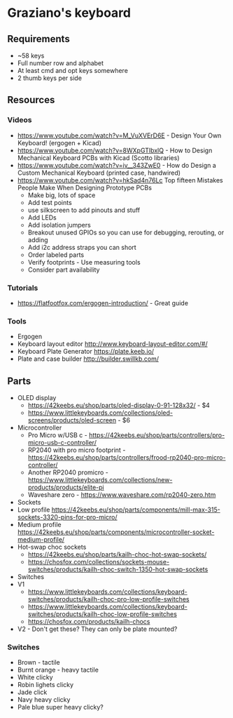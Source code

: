 # Graziano's keyboard
## Requirements
* ~58 keys
* Full number row and alphabet
* At least cmd and opt keys somewhere
* 2 thumb keys per side

## Resources
### Videos
* https://www.youtube.com/watch?v=M_VuXVErD6E - Design Your Own Keyboard! (ergogen + Kicad)
* https://www.youtube.com/watch?v=8WXpGTIbxlQ - How to Design Mechanical Keyboard PCBs with Kicad (Scotto libraries)
* https://www.youtube.com/watch?v=iv__343ZwE0 - How do Design a Custom Mechanical Keyboard (printed case, handwired)
* https://www.youtube.com/watch?v=hkSad4n76Lc Top fifteen Mistakes People Make When Designing Prototype PCBs
  * Make big, lots of space
  * Add test points
  * use silkscreen to add pinouts and stuff
  * Add LEDs
  * Add isolation jumpers
  * Breakout unused GPIOs so you can use for debugging, rerouting, or adding
  * Add i2c address straps you can short
  * Order labeled parts
  * Verify footprints - Use measuring tools
  * Consider part availability
### Tutorials
* https://flatfootfox.com/ergogen-introduction/ - Great guide

### Tools
* Ergogen
* Keyboard layout editor http://www.keyboard-layout-editor.com/#/
* Keyboard Plate Generator https://plate.keeb.io/
* Plate and case builder http://builder.swillkb.com/

## Parts
* OLED display
  * https://42keebs.eu/shop/parts/oled-display-0-91-128x32/ - $4
  * https://www.littlekeyboards.com/collections/oled-screens/products/oled-screen - $6
* Microcontroller
  * Pro Micro w/USB c - https://42keebs.eu/shop/parts/controllers/pro-micro-usb-c-controller/
  * RP2040 with pro micro footprint - https://42keebs.eu/shop/parts/controllers/frood-rp2040-pro-micro-controller/
  * Another RP2040 promicro - https://www.littlekeyboards.com/collections/new-products/products/elite-pi
  * Waveshare zero - https://www.waveshare.com/rp2040-zero.htm
* Sockets
 * Low profile https://42keebs.eu/shop/parts/components/mill-max-315-sockets-3320-pins-for-pro-micro/
 * Medium profile https://42keebs.eu/shop/parts/components/microcontroller-socket-medium-profile/
* Hot-swap choc sockets
  * https://42keebs.eu/shop/parts/kailh-choc-hot-swap-sockets/
  * https://chosfox.com/collections/sockets-mouse-switches/products/kailh-choc-switch-1350-hot-swap-sockets
* Switches
 * V1
   * https://www.littlekeyboards.com/collections/keyboard-switches/products/kailh-choc-pro-low-profile-switches
   * https://www.littlekeyboards.com/collections/keyboard-switches/products/kailh-choc-low-profile-switches
   * https://chosfox.com/products/kailh-chocs
 * V2 - Don't get these? They can only be plate mounted?

### Switches
* Brown - tactile
* Burnt orange - heavy tactile
* White clicky
* Robin lighets clicky
* Jade click
* Navy heavy clicky
* Pale blue super heavy clicky?
